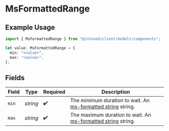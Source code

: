 # MsFormattedRange

## Example Usage

```typescript
import { MsFormattedRange } from "@intuned/client/models/components";

let value: MsFormattedRange = {
  min: "<value>",
  max: "<value>",
};
```

## Fields

| Field                                                                                        | Type                                                                                         | Required                                                                                     | Description                                                                                  |
| -------------------------------------------------------------------------------------------- | -------------------------------------------------------------------------------------------- | -------------------------------------------------------------------------------------------- | -------------------------------------------------------------------------------------------- |
| `min`                                                                                        | *string*                                                                                     | :heavy_check_mark:                                                                           | The minimum duration to wait. An [ms-formatted string](https://github.com/vercel/ms) string. |
| `max`                                                                                        | *string*                                                                                     | :heavy_check_mark:                                                                           | The maximum duration to wait. An [ms-formatted string](https://github.com/vercel/ms) string. |